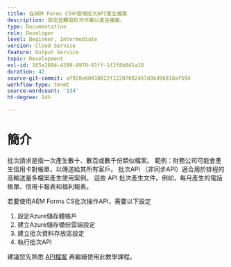 ```yaml
---
title: 在AEM Forms CS中使用批次API產生檔案
description: 設定並觸發批次作業以產生檔案。
type: Documentation
role: Developer
level: Beginner, Intermediate
version: Cloud Service
feature: Output Service
topic: Development
exl-id: 165e2884-4399-4970-81ff-1f2f8b041a10
duration: 42
source-git-commit: af928e60410022f12207082467d3bd9b818af59d
workflow-type: tm+mt
source-wordcount: '134'
ht-degree: 14%

---
```


# 簡介

批次請求是指一次產生數十、數百或數千份類似檔案。 範例：財務公司可能會產生信用卡對帳單，以傳送給其所有客戶。
批次API （非同步API）適合用於排程的高輸送量多檔案產生使用案例。 這些 API 批次產生文件。例如，每月產生的電話帳單、信用卡報表和福利報表。

若要使用AEM Forms CS批次操作API，需要以下設定

1. 設定Azure儲存體帳戶
1. 建立Azure儲存備份雲端設定
1. 建立批次資料存放區設定
1. 執行批次API

建議您先熟悉 [API檔案](https://experienceleague.adobe.com/docs/experience-manager-cloud-service/assets/batch-api.yaml?lang=en) 再繼續使用此教學課程。
